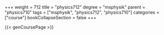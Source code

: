 +++
weight = 712
title = "physics712"
degree = "msphysik"
parent = "physics710"
tags = ["msphysik", "physics712", "physics710"]
categories = ["course"]
bookCollapseSection = false
+++

{{< genCoursePage >}}
